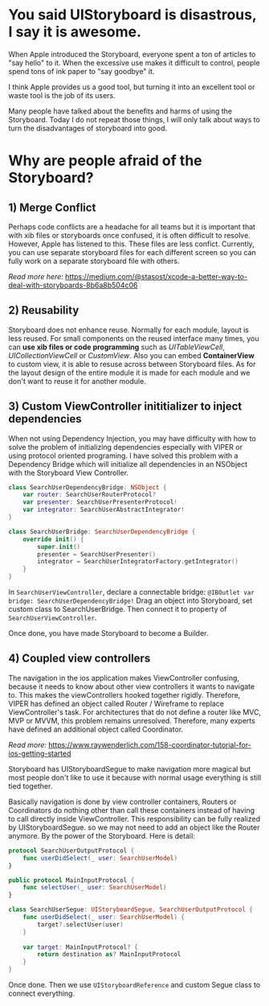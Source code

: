 # You said UIStoryboard is disastrous, I say it is awesome.

When Apple introduced the Storyboard, everyone spent a ton of articles to "say hello" to it. When the excessive use makes it difficult to control, people spend tons of ink paper to "say goodbye" it.

I think Apple provides us a good tool, but turning it into an excellent tool or waste tool is the job of its users.

Many people have talked about the benefits and harms of using the Storyboard. Today I do not repeat those things, I will only talk about ways to turn the disadvantages of storyboard into good.

# Why are people afraid of the Storyboard?

## 1) Merge Conflict

Perhaps code conflicts are a headache for all teams but it is important that with xib files or storyboards once confused, it is often difficult to resolve. However, Apple has listened to this. These files are less confict. Currently, you can use separate storyboard files for each different screen so you can fully work on a separate storyboard file with others.

*Read more here*: https://medium.com/@stasost/xcode-a-better-way-to-deal-with-storyboards-8b6a8b504c06

## 2) Reusability

Storyboard does not enhance reuse. Normally for each module, layout is less reused. For small components on the reused interface many times, you can **use xib files or code programming** such as *UITableViewCell*, *UICollectionViewCell* or *CustomView*. Also you can embed **ContainerView** to custom view, it is able to resuse across between Storyboard files.
As for the layout design of the entire module it is made for each module and we don't want to reuse it for another module.

## 3) Custom ViewController inititializer to inject dependencies

When not using Dependency Injection, you may have difficulty with how to solve the problem of initializing dependencies especially with VIPER or using protocol oriented programing.
I have solved this problem with a Dependency Bridge which will initialize all dependencies in an NSObject with the Storyboard View Controller.
```swift
class SearchUserDependencyBridge: NSObject {
    var router: SearchUserRouterProtocol?
    var presenter: SearchUserPresenterProtocol!
    var integrator: SearchUserAbstractIntegrator!
}
```

```swift
class SearchUserBridge: SearchUserDependencyBridge {
    override init() {
        super.init()
        presenter = SearchUserPresenter()
        integrator = SearchUserIntegratorFactory.getIntegrator()
    }
}
```

In `SearchUserViewController`, declare a connectable bridge: `@IBOutlet var bridge: SearchUserDependencyBridge!`
Drag an object into Storyboard, set custom class to SearchUserBridge. Then connect it to property of `SearchUserViewController`.

Once done, you have made Storyboard to become a Builder.

## 4) Coupled view controllers

The navigation in the ios application makes ViewController confusing, because it needs to know about other view controllers it wants to navigate to. This makes the viewControllers hooked together rigidly.
Therefore, VIPER has defined an object called Router / Wireframe to replace ViewController's task. For architectures that do not define a router like MVC, MVP or MVVM, this problem remains unresolved. Therefore, many experts have defined an additional object called Coordinator.

*Read more:* https://www.raywenderlich.com/158-coordinator-tutorial-for-ios-getting-started

Storyboard has UIStoryboardSegue to make navigation more magical but most people don't like to use it because with normal usage everything is still tied together. 

Basically navigation is done by view controller containers, Routers or Coordinators do nothing other than call these containers instead of having to call directly inside ViewController.
This responsibility can be fully realized by UIStoryboardSegue. so we may not need to add an object like the Router anymore. By the power of the Storyboard.
Here is detail:

```swift
protocol SearchUserOutputProtocol {
    func userDidSelect(_ user: SearchUserModel)
}
```

```swift
public protocol MainInputProtocol {
    func selectUser(_ user: SearchUserModel)
}
```

```swift
class SearchUserSegue: UIStoryboardSegue, SearchUserOutputProtocol {
    func userDidSelect(_ user: SearchUserModel) {
        target?.selectUser(user)
    }
    
    var target: MainInputProtocol? {
        return destination as? MainInputProtocol
    }
}
```
Once done. Then we use `UIStoryboardReference` and custom Segue class to connect everything.

